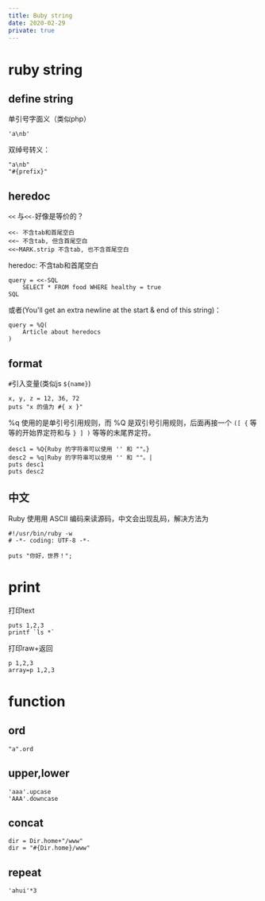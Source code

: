 ```yaml
---
title: Buby string
date: 2020-02-29
private: true
---
```

# ruby string
## define string
单引号字面义（类似php）

    'a\nb'

双绰号转义：

    "a\nb"
    "#{prefix}"

## heredoc
`<<` 与`<<-`好像是等价的？

    <<- 不含tab和首尾空白
    <<~ 不含tab, 但含首尾空白
    <<~MARK.strip 不含tab, 也不含首尾空白

heredoc: 不含tab和首尾空白

    query = <<-SQL
        SELECT * FROM food WHERE healthy = true
    SQL

或者(You'll get an extra newline at the start & end of this string)：

    query = %Q(
        Article about heredocs
    )

## format
`#`引入变量(类似js `${name}`)

    x, y, z = 12, 36, 72
    puts "x 的值为 #{ x }"

%q 使用的是单引号引用规则，而 %Q 是双引号引用规则，后面再接一个 `([ {` 等等的开始界定符和与 `} ] )` 等等的末尾界定符。

    desc1 = %Q{Ruby 的字符串可以使用 '' 和 ""。}
    desc2 = %q|Ruby 的字符串可以使用 '' 和 ""。|
    puts desc1
    puts desc2


## 中文
Ruby 使用用 ASCII 编码来读源码，中文会出现乱码，解决方法为

    #!/usr/bin/ruby -w
    # -*- coding: UTF-8 -*-
    
    puts "你好，世界！";

# print
打印text

    puts 1,2,3
    printf `ls *`

打印raw+返回

    p 1,2,3
    array=p 1,2,3

# function
## ord
    "a".ord
## upper,lower

    'aaa'.upcase
    'AAA'.downcase
## concat

    dir = Dir.home+"/www"
    dir = "#{Dir.home}/www"

## repeat

    'ahui'*3

